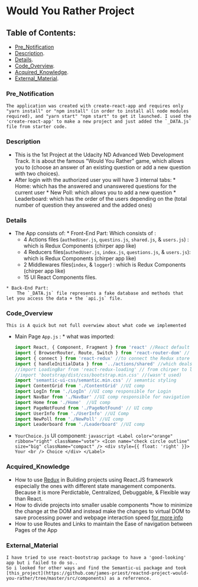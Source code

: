 # Would You Rather Project

## Table of Contents:

* [Pre_Notification](#pre_notification)
* [Description](#description).
* [Details](#details).
* [Code_Overview](#code_quick_overview).
* [Acquired_Knowledge](#acquired_knowledge).
* [External_Material](#external_material).

### Pre_Notification
    The application was created with create-react-app and requires only "yarn install" or "npm install" (in order to install all node modules required), and "yarn start" "npm start" to get it launched. I used the 'create-react-app' to make a new project and just added the `_DATA.js` file from starter code.

### Description

   * This is the 1st Project at the Udacity ND Advanced Web Development Track. It is about the famous "Would You Rather" game, which allows you to (choose an answer of an existing question or add a new question with two choices).
   * After login with the authorized user you will have 3 internal tabs:
    * Home: which has the answered and unanswered questions for the current user
    * New Poll: which allows you to add a new question
    * Leaderboard: which has the order of the users depending on the (total number of question they answered and the added ones)

### Details

   * The App consists of:
    * Front-End Part:
       Which consists of :
        * 4 Actions files (`authedUser.js`, `questins.js`, `shared.js`, & `users.js`) : which is Redux Components (chirper app like)
        * 4 Reducers files(`authedUser.js`, `index.js`, `questions.js`, & `users.js`): which is Redux Components (chirper app like)
        * 2 Middlewares files(`index`, & `logger`) : which is Redux Components (chirper app like)
        * 15 UI React Components files.

    * Back-End Part:
        The `_DATA.js` file represents a fake database and methods that let you access the data + the `api.js` file.

### Code_Overview
    This is A quick but not full overwiew about what code we implemented
   * Main Page `App.js`  :
    * what was imported:
        ```javascript
        import React, { Component, Fragment } from 'react' //React default
        import { BrowserRouter, Route, Switch } from 'react-router-dom' // for setting routes between pages
        import { connect } from 'react-redux' //to connect the Redux store with the UI components
        import { handleInitialData } from '../actions/shared' //which deals with the actions of the store
        //import LoadingBar from 'react-redux-loading' // from chirper to load when app gets the data (wasn't used)
        //import 'bootstrap/dist/css/bootstrap.min.css' //(wasn't used)
        import 'semantic-ui-css/semantic.min.css' // semantic styling
        import ContentGrid from './ContentGrid' //UI comp
        import LogIn from './LogIn' //UI comp responsible for Login
        import NavBar from './NavBar' //UI comp responsible for navigation bar at the home page
        import Home from './Home'  //UI comp
        import PageNotFound from './PageNotFound' // UI comp
        import UserInfo from './UserInfo' //UI Comp
        import NewPoll from './NewPoll' //UI comp
        import Leaderboard from './Leaderboard' //UI comp
        ```
   * `YourChoice.js` UI component:
    ```javascript
        <Label color="orange" ribbon="right" className="vote">
            <Icon name="check circle outline" size="big" className="compact" />
                <div style={{ float: 'right' }}>
                    Your
                    <br />
                    Choice
                </div>
        </Label>
    ```

### Acquired_Knowledge
   * How to use [Redux](https://redux.js.org/) in Building projects using React.JS framework especially the ones with different state management components. Because it is more Perdictable, Centralized, Debuggable, & Flexible way than React.
   * How to divide projects into smaller usable components
   *how to minimize the change at the DOM and instead make the changes to virtual DOM to save processing power and webpage interaction speed [for more info](https://reactkungfu.com/2015/10/the-difference-between-virtual-dom-and-dom/)
   * How to use Routes and Links to maintain the Ease of navigation between Pages of the App

### External_Material
    I have tried to use react-bootstrap package to have a 'good-looking' app but i failed to do so..
    So i looked for other ways and find the Semantic-ui package and took [this_project](https://github.com/james-priest/reactnd-project-would-you-rather/tree/master/src/components) as a referrence.

